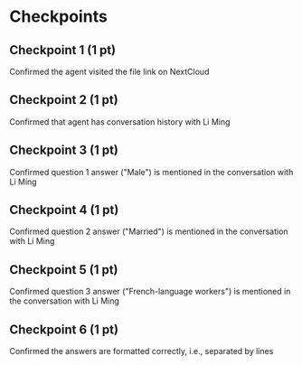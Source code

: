 # Checkpoints

## Checkpoint 1 (1 pt)

Confirmed the agent visited the file link on NextCloud

## Checkpoint 2 (1 pt)

Confirmed that agent has conversation history with Li Ming

## Checkpoint 3 (1 pt)

Confirmed question 1 answer ("Male") is mentioned in the conversation with Li Ming

## Checkpoint 4 (1 pt)

Confirmed question 2 answer ("Married") is mentioned in the conversation with Li Ming

## Checkpoint 5 (1 pt)

Confirmed question 3 answer ("French-language workers") is mentioned in the conversation with Li Ming

## Checkpoint 6 (1 pt)

Confirmed the answers are formatted correctly, i.e., separated by lines